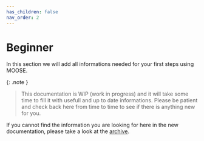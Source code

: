 ```yaml
---
has_children: false
nav_order: 2
---
```


# Beginner

In this section we will add all informations needed for your first steps using
MOOSE.

{: .note }
> This documentation is WIP (work in progress) and it will take some time to
> fill it with usefull and up to date informations. Please be patient and check
> back here from time to time to see if there is anything new for you.

If you cannot find the information you are looking for here in the new
documentation, please take a look at the [archive].

[archive]: ../archive/index.md
